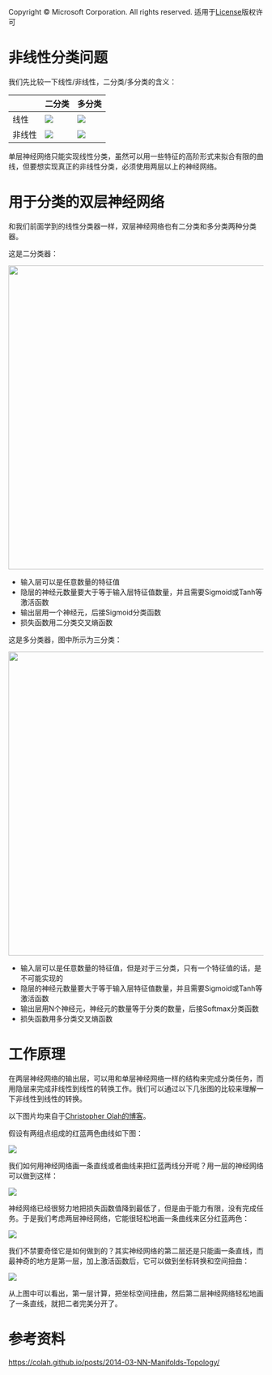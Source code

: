 Copyright © Microsoft Corporation. All rights reserved.
  适用于[License](https://github.com/Microsoft/ai-edu/blob/master/LICENSE.md)版权许可

# 非线性分类问题

我们先比较一下线性/非线性，二分类/多分类的含义：

||二分类|多分类|
|---|---|---|
|线性|<img src=".\Images\6\linear_binary.png"/>|<img src=".\Images\6\linear_multiple.png"/>|
|非线性|<img src=".\Images\6\non_linear_binary.png"/>|<img src=".\Images\6\non_linear_multiple.png"/>|

单层神经网络只能实现线性分类，虽然可以用一些特征的高阶形式来拟合有限的曲线，但要想实现真正的非线性分类，必须使用两层以上的神经网络。

# 用于分类的双层神经网络

和我们前面学到的线性分类器一样，双层神经网络也有二分类和多分类两种分类器。

这是二分类器：

<img src='./Images/10/binary_classifier.png' width="600"/>

- 输入层可以是任意数量的特征值
- 隐层的神经元数量要大于等于输入层特征值数量，并且需要Sigmoid或Tanh等激活函数
- 输出层用一个神经元，后接Sigmoid分类函数
- 损失函数用二分类交叉熵函数
 
这是多分类器，图中所示为三分类：

<img src='./Images/10/multiple_classifier.png' width="600"/>

- 输入层可以是任意数量的特征值，但是对于三分类，只有一个特征值的话，是不可能实现的
- 隐层的神经元数量要大于等于输入层特征值数量，并且需要Sigmoid或Tanh等激活函数
- 输出层用N个神经元，神经元的数量等于分类的数量，后接Softmax分类函数
- 损失函数用多分类交叉熵函数

# 工作原理

在两层神经网络的输出层，可以用和单层神经网络一样的结构来完成分类任务，而用隐层来完成非线性到线性的转换工作。我们可以通过以下几张图的比较来理解一下非线性到线性的转换。

以下图片均来自于[Christopher Olah的博客](https://colah.github.io/posts/2014-03-NN-Manifolds-Topology/)。

假设有两组点组成的红蓝两色曲线如下图：

<img src=".\Images\10\simple2_data.png"/>

我们如何用神经网络画一条直线或者曲线来把红蓝两线分开呢？用一层的神经网络可以做到这样：

<img src=".\Images\10\simple2_linear.png"/>

神经网络已经很努力地把损失函数值降到最低了，但是由于能力有限，没有完成任务。于是我们考虑两层神经网络，它能很轻松地画一条曲线来区分红蓝两色：

<img src=".\Images\10\simple2_0.png"/>

我们不禁要奇怪它是如何做到的？其实神经网络的第二层还是只能画一条直线，而最神奇的地方是第一层，加上激活函数后，它可以做到坐标转换和空间扭曲：

<img src=".\Images\10\simple2_1.png"/>

从上图中可以看出，第一层计算，把坐标空间扭曲，然后第二层神经网络轻松地画了一条直线，就把二者完美分开了。

# 参考资料

https://colah.github.io/posts/2014-03-NN-Manifolds-Topology/
